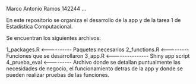 Marco Antonio Ramos    142244
...



En este repositorio se organiza el desarrollo de la app y de la tarea 1 de Estadística Computacional.

Se encuentran los siguientes archivos:

1_packages.R <---------- Paquetes necesarios
2_functions.R <--------- Funciones que se desarrollaron 
3_app.R <--------------- Shiny app script
4_prueba_eval <--------- Archivo donde se detallan puntualmente las necesidades de negocio, el funcionamiento detras de la app y donde se pueden realizar pruebas de las funciones.


